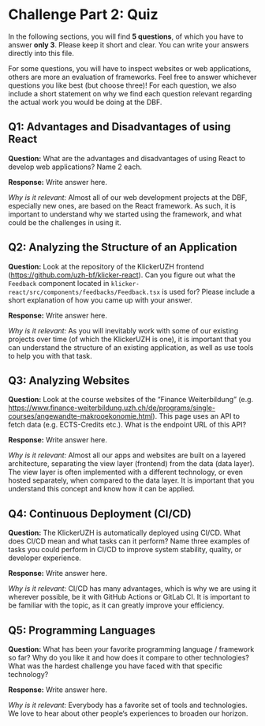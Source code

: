# Challenge Part 2: Quiz

In the following sections, you will find **5 questions**, of which you have to answer **only 3**. Please keep it short and clear. You can write your answers directly into this file.

For some questions, you will have to inspect websites or web applications, others are more an evaluation of frameworks. Feel free to answer whichever questions you like best (but choose three)! For each question, we also include a short statement on why we find each question relevant regarding the actual work you would be doing at the DBF.

## Q1: Advantages and Disadvantages of using React

**Question:** What are the advantages and disadvantages of using React to develop web applications? Name 2 each.

**Response:** Write answer here.

_Why is it relevant:_ Almost all of our web development projects at the DBF, especially new ones, are based on the React framework. As such, it is important to understand why we started using the framework, and what could be the challenges in using it.

## Q2: Analyzing the Structure of an Application

**Question:** Look at the repository of the KlickerUZH frontend (<https://github.com/uzh-bf/klicker-react>). Can you figure out what the `Feedback` component located in `klicker-react/src/components/feedbacks/Feedback.tsx` is used for? Please include a short explanation of how you came up with your answer.

**Response:** Write answer here.

_Why is it relevant:_ As you will inevitably work with some of our existing projects over time (of which the KlickerUZH is one), it is important that you can understand the structure of an existing application, as well as use tools to help you with that task.

## Q3: Analyzing Websites

**Question:** Look at the course websites of the “Finance Weiterbildung” (e.g. <https://www.finance-weiterbildung.uzh.ch/de/programs/single-courses/angewandte-makrooekonomie.html>). This page uses an API to fetch data (e.g. ECTS-Credits etc.). What is the endpoint URL of this API?

**Response:** Write answer here.

_Why is it relevant:_ Almost all our apps and websites are built on a layered architecture, separating the view layer (frontend) from the data (data layer). The view layer is often implemented with a different technology, or even hosted separately, when compared to the data layer. It is important that you understand this concept and know how it can be applied.

## Q4: Continuous Deployment (CI/CD)

**Question:** The KlickerUZH is automatically deployed using CI/CD. What does CI/CD mean and what tasks can it perform? Name three examples of tasks you could perform in CI/CD to improve system stability, quality, or developer experience.

**Response:** Write answer here.

_Why is it relevant:_ CI/CD has many advantages, which is why we are using it wherever possible, be it with GitHub Actions or GitLab CI. It is important to be familiar with the topic, as it can greatly improve your efficiency.

## Q5: Programming Languages

**Question:** What has been your favorite programming language / framework so far? Why do you like it and how does it compare to other technologies? What was the hardest challenge you have faced with that specific technology?

**Response:** Write answer here.

_Why is it relevant:_ Everybody has a favorite set of tools and technologies. We love to hear about other people‘s experiences to broaden our horizon.
